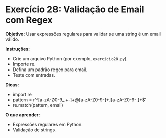 # Exercício 28: Validação de Email com Regex

**Objetivo:** Usar expressões regulares para validar se uma string é um email válido.

**Instruções:**
- Crie um arquivo Python (por exemplo, `exercicio28.py`).
- Importe re.
- Defina um padrão regex para email.
- Teste com entradas.

**Dicas:**
- import re
- pattern = r'^[a-zA-Z0-9_.+-]+@[a-zA-Z0-9-]+\.[a-zA-Z0-9-.]+$'
- re.match(pattern, email)

**O que aprender:**
- Expressões regulares em Python.
- Validação de strings.
